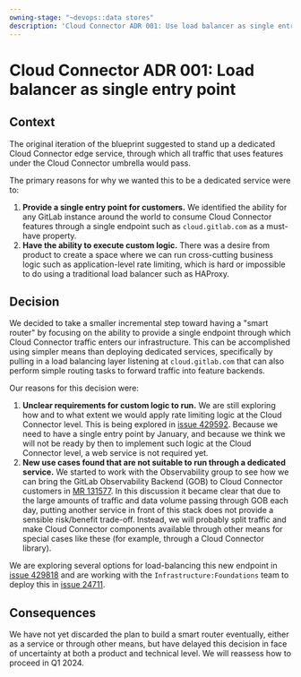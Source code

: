 ```yaml
---
owning-stage: "~devops::data stores"
description: 'Cloud Connector ADR 001: Use load balancer as single entry point'
---
```


# Cloud Connector ADR 001: Load balancer as single entry point

## Context

The original iteration of the blueprint suggested to stand up a dedicated Cloud Connector edge service,
through which all traffic that uses features under the Cloud Connector umbrella would pass.

The primary reasons for why we wanted this to be a dedicated service were to:

1. **Provide a single entry point for customers.** We identified the ability for any GitLab instance
   around the world to consume Cloud Connector features through a single endpoint such as
   `cloud.gitlab.com` as a must-have property.
1. **Have the ability to execute custom logic.** There was a desire from product to create a space where we can
   run cross-cutting business logic such as application-level rate limiting, which is hard or impossible to
   do using a traditional load balancer such as HAProxy.

## Decision

We decided to take a smaller incremental step toward having a "smart router" by focusing on
the ability to provide a single endpoint through which Cloud Connector traffic enters our
infrastructure. This can be accomplished using simpler means than deploying dedicated services, specifically
by pulling in a load balancing layer listening at `cloud.gitlab.com` that can also perform simple routing
tasks to forward traffic into feature backends.

Our reasons for this decision were:

1. **Unclear requirements for custom logic to run.** We are still exploring how and to what extent we would
   apply rate limiting logic at the Cloud Connector level. This is being explored in
   [issue 429592](https://gitlab.com/gitlab-org/gitlab/-/issues/429592). Because we need to have a single
   entry point by January, and because we think we will not be ready by then to implement such logic at the
   Cloud Connector level, a web service is not required yet.
1. **New use cases found that are not suitable to run through a dedicated service.** We started to work with
   the Observability group to see how we can bring the GitLab Observability Backend (GOB) to Cloud Connector
   customers in [MR 131577](https://gitlab.com/gitlab-org/gitlab/-/merge_requests/131577).
   In this discussion it became clear that due to the large amounts of traffic and data volume passing
   through GOB each day, putting another service in front of this stack does not provide a sensible
   risk/benefit trade-off. Instead, we will probably split traffic and make Cloud Connector components
   available through other means for special cases like these (for example, through a Cloud Connector library).

We are exploring several options for load-balancing this new endpoint in [issue 429818](https://gitlab.com/gitlab-org/gitlab/-/issues/429818)
and are working with the `Infrastructure:Foundations` team to deploy this in [issue 24711](https://gitlab.com/gitlab-com/gl-infra/reliability/-/issues/24711).

## Consequences

We have not yet discarded the plan to build a smart router eventually, either as a service or
through other means, but have delayed this decision in face of uncertainty at both a product
and technical level. We will reassess how to proceed in Q1 2024.
